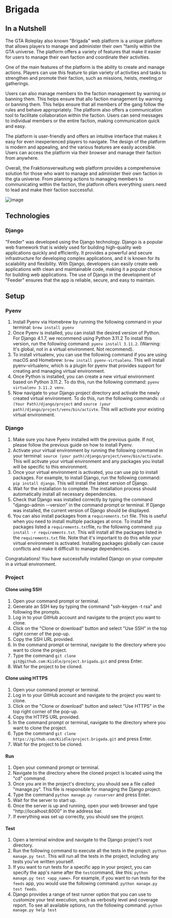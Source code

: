 # Brigada

## In a Nutshell
The GTA Roleplay also known "Brigada" web platform is a unique platform that allows players to manage and administer their own "family within the GTA universe. The platform offers a variety of features that make it easier for users to manage their own faction and coordinate their activities.

One of the main features of the platform is the ability to create and manage actions. Players can use this feature to plan variety of activities and tasks to strengthen and promote their faction, such as missions, heists, meeting,or gatherings.

Users can also manage members tin the faction management by warning or banning them. This helps ensure that allo faction management by warning or banning them. This helps ensure that all members of the gang follow the rules and behave appropriately. The platform also offers a communication tool to facilitate collaboration within the faction. Users can send messages to individual members or the entire faction, making communication quick and easy.

The platform is user-friendly and offers an intuitive interface that makes it easy for even inexperienced players to navigate. The design of the platform is modern and appealing, and the various features are easily accesible. Users can access the platform via their browser and manage their faction from anywhere.

Overall, the Fraktionsverwaltung web platform provides a comprehensive solution for those who want to manage and administer their own faction in the gta universe. From planning actions to managing members to communicating within the faction, the platform offers everything users need to lead and make their faction successful.

![image](https://user-images.githubusercontent.com/104766564/230746897-8d7966b1-719a-4c03-8672-bb4f156fd6da.png)

## Technologies
### Django
"Feeder" was developed using the Django technology. Django is a popular web framework that is widely used for building high-quality web applications quickly and efficiently. It provides a powerful and secure infrastructure for developing complex applications, and it is known for its scalability and flexibility. With Django, developers can easily create web applications with clean and maintainable code, making it a popular choice for building web applications. The use of Django in the development of "Feeder" ensures that the app is reliable, secure, and easy to maintain.


## Setup

### Pyenv

1. Install Pyenv via Homebrew by running the following command in your terminal: ```brew install pyenv```
2. Once Pyenv is installed, you can install the desired version of Python. For Django 4.1.7, we recommend using Python
   3.11.2 To install this version, run the following command: ```pyenv install 3.11.2```.
   (Warning: It's global, not in a virtual environment. Not recommend).
3. To install virtualenv, you can use the following command if you are using macOS and
   Homebrew: ```brew install pyenv-virtualenv```. This will install pyenv-virtualenv, which is a plugin for pyenv that
   provides support for creating and managing virtual environment.
4. Once Python is installed, you can create a new virtual environment based on Python 3.11.2. To do this, run the
   following command: ```pyenv virtualenv 3.11.2 venv```.
5. Now navigate to your Django project directory and activate the newly created virtual environment. To do this, run the
   following commands: ```cd (Your Path)/django/project``` and ```source (your path)/django/project/venv/bin/activte```.
   This will activate your existing virtual environment.

### Django

1. Make sure you have Pyenv installed with the previous guide. If not, please follow the previous guide on how to
   install Pyenv.
2. Activate your virtual environment by running the following command in your
   terminal: ```source (your path)/django/project/venv/bin/activate```. This will acitvate your virtual environment and
   any packages you install will be specific to this environment.
3. Once your virtual environment is activated, you can use pip to install packages. For example, to install Django, run
   the following command: ```pip install django```. This will install the latest version of Django.
4. Wait for the installation to complete. The installation process should automatically install all necessary
   dependencies.
5. Check that Django was installed correctly by typing the command "django-admin --version" in the command prompt or
   terminal. If Django was installed, the current version of Django should be displayed.
6. You can also install packages from a `requirements.txt` file. This is useful when you need to install multiple
   packages at once. To install the packages listed a `requirements.txt`file, ru the following
   command: ```pip install -r requirements.txt```. This will install all the packages listed in the `requirements.txt`
   file. Note that it's important to do this while your virtual environment is activated. Installing packages globally
   can cause conflicts and make it difficult to manage dependencies.

Congratulations! You have successfully installed Django on your computer in a virtual environment.

### Project

#### Clone using SSH

1. Open your command prompt or terminal.
2. Generate an SSH key by typing the command "ssh-keygen -t rsa" and following the prompts.
3. Log in to your GitHub account and navigate to the project you want to clone.
4. Click on the "Clone or download" button and select "Use SSH" in the top right corner of the pop-up.
5. Copy the SSH URL provided.
6. In the command prompt or terminal, navigate to the directory where you want to clone the project.
7. Type the command ```git clone git@github.com:Kiidle/project.brigada.git``` and press Enter.
8. Wait for the project to be cloned.

#### Clone using HTTPS

1. Open your command prompt or terminal.
2. Log in to your GitHub account and navigate to the project you want to clone.
3. Click on the "Clone or download" button and select "Use HTTPS" in the top right corner of the pop-up.
4. Copy the HTTPS URL provided.
5. In the command prompt or terminal, navigate to the directory where you want to clone the project.
6. Type the command ```git clone https://github.com/Kiidle/project.brigada.git``` and press Enter.
7. Wait for the project to be cloned.


#### Run

1. Open your command prompt or terminal.
2. Navigate to the directory where the cloned project is located using the "cd" command.
3. Once you are in the project's directory, you should see a file called "manage.py". This file is responsible for
   managing the Django project.
4. Type the command ```python manage.py runserver``` and press Enter.
5. Wait for the server to start up.
6. Once the server is up and running, open your web browser and type "http://localhost:8000" in the address bar.
7. If everything was set up correctly, you should see the project.

#### Test

1. Open a terminal window and navigate to the Django project's root directory.
2. Run the following command to execute all the tests in the project: ```python manage.py test```. This will run all the
   tests in the project, including any tests you've written yourself.
3. If you want to run tests for a specific app in your project, you can specify the app's name after the `test`command,
   like this: ```python manage.py test <app_name>```. For example, if you want to run tests for the `feeds` app, you
   would use the following command: ```python manage.py test feeds```.
4. Django provides a range of test runner option that you can use to customize your test execution, such as verbosity
   level and coverage report. To see all available options, run the following command: ```python manage.py help test```
